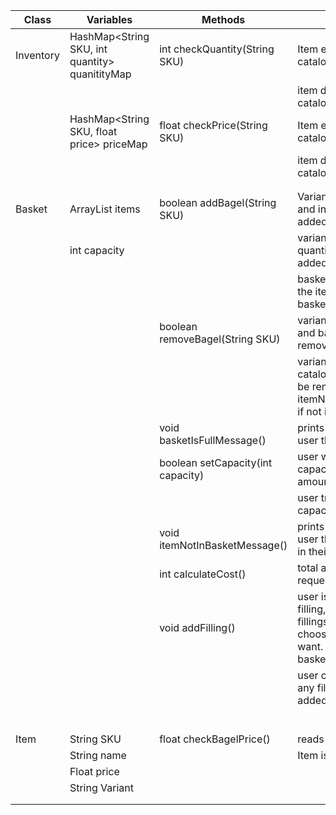

| Class     | Variables                                      | Methods                           | Scenario                                                                                                                                    | Output    |
|-----------|------------------------------------------------|-----------------------------------|---------------------------------------------------------------------------------------------------------------------------------------------|-----------|
| Inventory | HashMap<String SKU, int quantity> quanitityMap | int checkQuantity(String SKU)     | Item exists in inventory catalog                                                                                                            | quantity  |
|           |                                                |                                   | item does not exist in catalog                                                                                                              | -1        |
|           | HashMap<String SKU, float price> priceMap      | float checkPrice(String SKU)      | Item exists in inventory catalog                                                                                                            | price     |
|           |                                                |                                   | item does not exist in catalog                                                                                                              | -1        |
|           |                                                |                                   |                                                                                                                                             |           |
|           |                                                |                                   |                                                                                                                                             |           |
| Basket    | ArrayList<Item> items                          | boolean addBagel(String SKU)      | Variant exists in catalog and inventory, and is added. Calls addFilling()                                                                   | true      |
|           | int capacity                                   |                                   | variant does not exist, or quantity is 0, and can't be added                                                                                | false     |
|           |                                                |                                   | basket is full and can't add the item. Calls basketIsFullMessage()                                                                          | false     |
|           |                                                | boolean removeBagel(String SKU)   | variant exists in catalog and basket, and is removed                                                                                        | true      |
|           |                                                |                                   | variant does not exist in catalog or basket and can't be removed. Calls itemNotInBasketMessage() if not in basket                           | false     |
|           |                                                | void basketIsFullMessage()        | prints error message for user that basket is full                                                                                           |           |
|           |                                                | boolean setCapacity(int capacity) | user wants to change the capacity to a reasonable amount                                                                                    | true      |
|           |                                                |                                   | user tries to change capacity to 0 or less                                                                                                  | false     |
|           |                                                | void itemNotInBasketMessage()     | prints error message for user that item doesn't exist in their basket                                                                       |           |
|           |                                                | int calculateCost()               | total amount to pay is requested                                                                                                            | totalCost |
|           |                                                | void addFilling()                 | user is asked if they want filling, and user is shown fillings and prices. User chooses which filling they want. Filling is added to basket |           |
|           |                                                |                                   | user chooses to not have any filling. No filling is added to basket                                                                         |           |
|           |                                                |                                   |                                                                                                                                             |           |
|           |                                                |                                   |                                                                                                                                             |           |
|           |                                                |                                   |                                                                                                                                             |           |
|           |                                                |                                   |                                                                                                                                             |           |
|           |                                                |                                   |                                                                                                                                             |           |
|           |                                                |                                   |                                                                                                                                             |           |
| Item      | String SKU                                     | float checkBagelPrice()           | reads price of bagel                                                                                                                        | price     |
|           | String name                                    |                                   | Item is not a bagel                                                                                                                         | -1.0      |
|           | Float price                                    |                                   |                                                                                                                                             |           |
|           | String Variant                                 |                                   |                                                                                                                                             |           |
|           |                                                |                                   |                                                                                                                                             |           |
|           |                                                |                                   |                                                                                                                                             |           |
